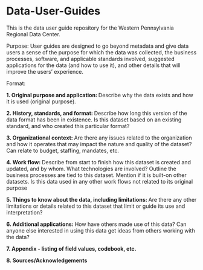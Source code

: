 # Data-User-Guides

This is the data user guide repository for the Western Pennsylvania Regional Data Center. 

Purpose: User guides are designed to go beyond metadata and give data users a sense of the purpose for which the data was collected, the business processes, software, and applicable standards involved, suggested applications for the data (and how to use it), and other details that will improve the users’ experience.

Format:

<B>1. Original purpose and application:  </B>
Describe why the data exists and how it is used (original purpose). 

<B>2. History, standards, and format: </B>
Describe how long this version of the data format has been in existence. Is this dataset based on an existing standard, and who created this particular format?

<B>3. Organizational context: </B>
Are there any issues related to the organization and how it operates that may impact the nature and quality of the dataset? Can relate to budget, staffing, mandates, etc.

<B>4. Work flow: </B>
Describe from start to finish how this dataset is created and updated, and by whom. What technologies are involved? Outline the business processes are tied to this dataset. Mention if it is built-on other datasets. Is this data used in any other work flows not related to its original purpose

<B>5. Things to know about the data, including limitations: </B>
Are there any other limitations or details related to this dataset that limit or guide its use and interpretation?

<B>6. Additional applications: </B>
How have others made use of this data? Can anyone else interested in using this data get ideas from others working with the data?

<B>7. Appendix - listing of field values, codebook, etc.</B>

<B>8. Sources/Acknowledgements</B>
